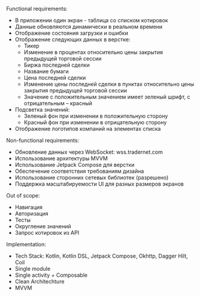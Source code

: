 Functional requirements:
- В приложении один экран - таблица со списком котировок
- Данные обновляются динамически в реальном времени
- Отображение состояния загрузки и ошибки
- Отображение следующих данных в верстке:
    - Тикер
    - Изменение в процентах относительно цены закрытия предыдущей торговой сессии
    - Биржа последней сделки
    - Название бумаги
    - Цена последней сделки
    - Изменение цены последней сделки в пунктах относительно цены закрытия предыдущей торговой сессии
    - Значение с положительным значением имеет зеленый шрифт, с отрицательным – красный
- Подсветка значений:
    - Зеленый фон при изменении в положительную сторону
    - Красный фон при изменении в отрицательную сторону
- Отображение логотипов компаний на элементах списка

Non-functional requirements:
- Обновление данных через WebSocket: wss.tradernet.com
- Использование архитектуры MVVM
- Использование Jetpack Compose для верстки
- Обеспечение соответствия требованиям дизайна
- Использование сторонних сетевых библиотек (разрешено)
- Поддержка масштабируемости UI для разных размеров экранов

Out of scope:
- Навигация
- Авторизация
- Тесты
- Округление значений
- Запрос котировок из API

Implementation:
- Tech Stack: Kotlin, Kotlin DSL, Jetpack Compose, Okhttp, Dagger Hilt, Coil
- Single module
- Single activity + Composable
- Clean Architechture
- MVVM
